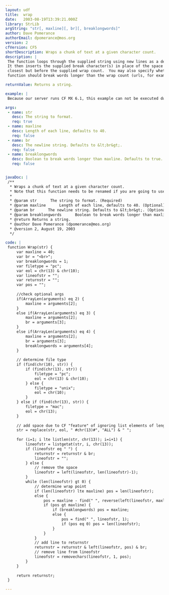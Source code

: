 ```yaml
---
layout: udf
title:  wrap
date:   2003-08-19T13:39:21.000Z
library: StrLib
argString: "str[, maxline][, br][, breaklongwords]"
author: Dave Pomerance
authorEmail: dpomerance@mos.org
version: 2
cfVersion: CF5
shortDescription: Wraps a chunk of text at a given character count.
description: |
 The function loops through the supplied string using new lines as a delimeter.  
 It then inserts the supplied break character(s) in place of the space located 
 closest but before the supplied wrap count.  You may also specify whether the
 function should break words longer than the wrap count (urls, for example).

returnValue: Returns a string.

example: |
 Because our server runs CF MX 6.1, this example can not be executed due to a naming conflict with the new wrap() function built in to CF MX 6.1.

args:
 - name: str
   desc: The string to format.
   req: true
 - name: maxline
   desc: Length of each line, defaults to 40.
   req: false
 - name: br
   desc: The newline string. Defaults to &lt;br&gt;.
   req: false
 - name: breaklongwords
   desc: Boolean to break words longer than maxline. Defaults to true.
   req: false


javaDoc: |
 /**
  * Wraps a chunk of text at a given character count.
  * Note that this function needs to be renamed if you are going to use it on a CF MX 6.1 server since 6.1 now has a native wrap() function (that serves a different purpose).
  * 
  * @param str      The string to format. (Required)
  * @param maxline      Length of each line, defaults to 40. (Optional)
  * @param br      The newline string. Defaults to &lt;br&gt;. (Optional)
  * @param breaklongwords      Boolean to break words longer than maxline. Defaults to true. (Optional)
  * @return Returns a string. 
  * @author Dave Pomerance (dpomerance@mos.org) 
  * @version 2, August 19, 2003 
  */

code: |
 function Wrap(str) {
     var maxline = 40;
     var br = "<br>";
     var breaklongwords = 1;
     var filetype = "pc";
     var eol = chr(13) & chr(10);
     var lineofstr = "";
     var returnstr = "";
     var pos = "";
 
     //check optional args
     if(ArrayLen(arguments) eq 2) {
         maxline = arguments[2];
     } 
     else if(ArrayLen(arguments) eq 3) {
         maxline = arguments[2];
         br = arguments[3];
     }
     else if(ArrayLen(arguments) eq 4) {
         maxline = arguments[2];
         br = arguments[3];
         breaklongwords = arguments[4];
     }
 
     // determine file type
     if (find(chr(10), str)) {
         if (find(chr(13), str)) {
             filetype = "pc";
             eol = chr(13) & chr(10);
         } else {
             filetype = "unix";
             eol = chr(10);
         }
     } else if (find(chr(13), str)) {
         filetype = "mac";
         eol = chr(13);
     }
 
     // add space due to CF "feature" of ignoring list elements of length 0
     str = replace(str, eol, " #chr(13)#", "ALL") & " ";
     
     for (i=1; i lte listlen(str, chr(13)); i=i+1) {
         lineofstr = listgetat(str, i, chr(13));
         if (lineofstr eq " ") {
             returnstr = returnstr & br;
             lineofstr = "";
         } else {
             // remove the space
             lineofstr = left(lineofstr, len(lineofstr)-1);
         }
         while (len(lineofstr) gt 0) {
             // determine wrap point
             if (len(lineofstr) lte maxline) pos = len(lineofstr);
             else {
                 pos = maxline - find(" ", reverse(left(lineofstr, maxline))) + 1;
                 if (pos gt maxline) {
                     if (breaklongwords) pos = maxline;
                     else {
                         pos = find(" ", lineofstr, 1);
                         if (pos eq 0) pos = len(lineofstr);
                     }
                 }
             }
             // add line to returnstr
             returnstr = returnstr & left(lineofstr, pos) & br;
             // remove line from lineofstr
             lineofstr = removechars(lineofstr, 1, pos);
         }
     }
 
     return returnstr;
 }

---
```


